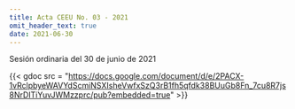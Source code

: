 ```yaml
---
title: Acta CEEU No. 03 - 2021
omit_header_text: true
date: 2021-06-30
---
```


Sesión ordinaria del 30 de junio de 2021

{{< gdoc src = "https://docs.google.com/document/d/e/2PACX-1vRclpbyeWAVYdScmiNSXIsheVwfxSzQ3rB1fh5qfdk38BUuGb8Fn_7cu8R7js8NrDITiYuvJWMzzprc/pub?embedded=true" >}}